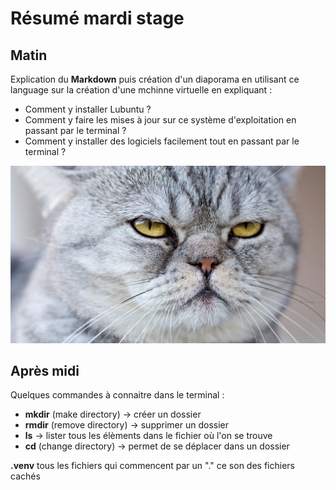# Résumé mardi stage

## Matin 

Explication du **Markdown** puis création d'un diaporama en utilisant ce language sur la création d'une mchinne virtuelle en expliquant :
- Comment y installer Lubuntu ?
- Comment y faire les mises à jour sur ce système d'exploitation en passant par le terminal ?
- Comment y installer des logiciels facilement tout en passant par le terminal ?

![image de chat](./images/75552.ngsversion.1422285553360.jpg)

## Après midi

Quelques commandes à connaitre dans le terminal :

- **mkdir** (make directory) -> créer un dossier
- **rmdir** (remove directory) -> supprimer un dossier
- **ls** -> lister tous les élèments dans le fichier où l'on se trouve
- **cd** (change directory) -> permet de se déplacer dans un dossier

**.venv** tous les fichiers qui commencent par un "." ce son des fichiers cachés